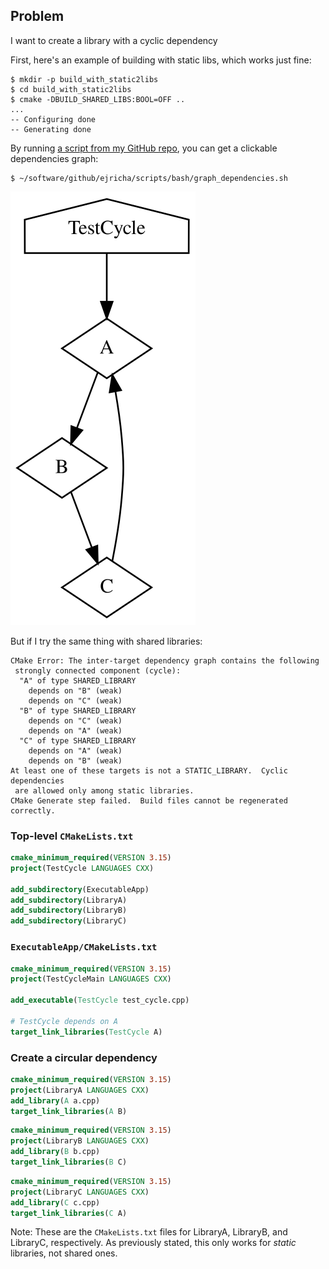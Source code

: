 ## Problem
I want to create a library with a cyclic dependency


First, here's an example of building with static libs, which works just fine:
```shell
$ mkdir -p build_with_static2libs     
$ cd build_with_static2libs
$ cmake -DBUILD_SHARED_LIBS:BOOL=OFF ..
...
-- Configuring done
-- Generating done
```


By running [a script from my GitHub repo](https://github.com/ejricha/scripts/blob/master/bash/graph_dependencies.sh), you can get a clickable dependencies graph:
```shell
$ ~/software/github/ejricha/scripts/bash/graph_dependencies.sh
```
![](cmake/TestCycle.svg)


But if I try the same thing with shared libraries:
```shell
CMake Error: The inter-target dependency graph contains the following
 strongly connected component (cycle):
  "A" of type SHARED_LIBRARY
    depends on "B" (weak)
    depends on "C" (weak)
  "B" of type SHARED_LIBRARY
    depends on "C" (weak)
    depends on "A" (weak)
  "C" of type SHARED_LIBRARY
    depends on "A" (weak)
    depends on "B" (weak)
At least one of these targets is not a STATIC_LIBRARY.  Cyclic dependencies
 are allowed only among static libraries.
CMake Generate step failed.  Build files cannot be regenerated correctly.
```


### Top-level `CMakeLists.txt`
```cmake
cmake_minimum_required(VERSION 3.15)
project(TestCycle LANGUAGES CXX)

add_subdirectory(ExecutableApp)
add_subdirectory(LibraryA)
add_subdirectory(LibraryB)
add_subdirectory(LibraryC)
```


### `ExecutableApp/CMakeLists.txt`
```cmake
cmake_minimum_required(VERSION 3.15)
project(TestCycleMain LANGUAGES CXX)

add_executable(TestCycle test_cycle.cpp)

# TestCycle depends on A
target_link_libraries(TestCycle A)
```


### Create a circular dependency
```cmake
cmake_minimum_required(VERSION 3.15)
project(LibraryA LANGUAGES CXX)
add_library(A a.cpp)
target_link_libraries(A B)
```
```cmake
cmake_minimum_required(VERSION 3.15)
project(LibraryB LANGUAGES CXX)
add_library(B b.cpp)
target_link_libraries(B C)
```
```cmake
cmake_minimum_required(VERSION 3.15)
project(LibraryC LANGUAGES CXX)
add_library(C c.cpp)
target_link_libraries(C A)
```
Note: These are the `CMakeLists.txt` files for LibraryA, LibraryB, and LibraryC, respectively.
As previously stated, this only works for *static* libraries, not shared ones.
